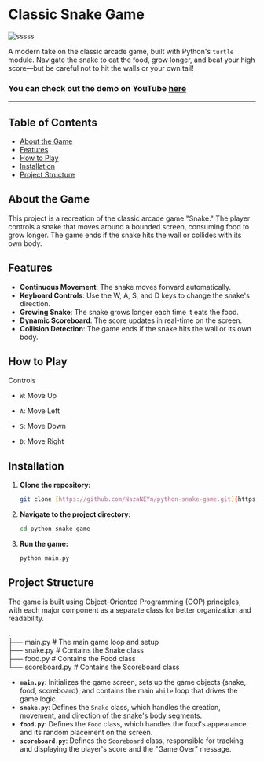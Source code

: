 # Classic Snake Game

![sssss](https://github.com/user-attachments/assets/fe7e534a-04c3-44c9-b572-a923062d4be7)
<br>

A modern take on the classic arcade game, built with Python's `turtle` module. Navigate the snake to eat the food, grow longer, and beat your high score—but be careful not to hit the walls or your own tail!
<br>

### You can check out the demo on YouTube **[here](https://www.youtube.com/watch?v=10l3V6qERWg)**

<hr>


## Table of Contents
- [About the Game](#about-the-game)
- [Features](#features)
- [How to Play](#how-to-play)
- [Installation](#installation)
- [Project Structure](#project-structure)

## About the Game

This project is a recreation of the classic arcade game "Snake." The player controls a snake that moves around a bounded screen, consuming food to grow longer. The game ends if the snake hits the wall or collides with its own body.

## Features

- **Continuous Movement**: The snake moves forward automatically.
- **Keyboard Controls**: Use the W, A, S, and D keys to change the snake's direction.
- **Growing Snake**: The snake grows longer each time it eats the food.
- **Dynamic Scoreboard**: The score updates in real-time on the screen.
- **Collision Detection**: The game ends if the snake hits the wall or its own body.

## How to Play

Controls
* `W`: Move Up

* `A`: Move Left

* `S`: Move Down

* `D`: Move Right


## Installation

1.  **Clone the repository:**
    ```bash
    git clone [https://github.com/NazaNEYn/python-snake-game.git](https://github.com/NazaNEYn/python-snake-game.git)
    ```
2.  **Navigate to the project directory:**
    ```bash
    cd python-snake-game
    ```
3.  **Run the game:**
    ```bash
    python main.py
    ```

## Project Structure

The game is built using Object-Oriented Programming (OOP) principles, with each major component as a separate class for better organization and readability.<br>

.  <br>
├── main.py             # The main game loop and setup <br>
├── snake.py            # Contains the Snake class  <br>
├── food.py             # Contains the Food class  <br>
└── scoreboard.py       # Contains the Scoreboard class  <br>

- **`main.py`**: Initializes the game screen, sets up the game objects (snake, food, scoreboard), and contains the main `while` loop that drives the game logic.
- **`snake.py`**: Defines the `Snake` class, which handles the creation, movement, and direction of the snake's body segments.
- **`food.py`**: Defines the `Food` class, which handles the food's appearance and its random placement on the screen.
- **`scoreboard.py`**: Defines the `Scoreboard` class, responsible for tracking and displaying the player's score and the "Game Over" message.


